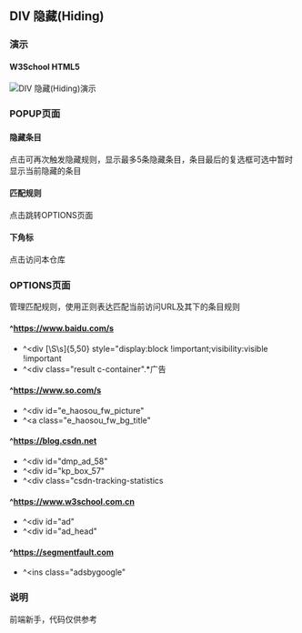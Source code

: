 
## DIV 隐藏(Hiding)

### 演示
#### W3School HTML5
![DIV 隐藏(Hiding)演示](http://wx4.sinaimg.cn/large/88b8edc9ly1g64uejt872g20tm06fk7h.gif)

### POPUP页面
#### 隐藏条目
点击可再次触发隐藏规则，显示最多5条隐藏条目，条目最后的复选框可选中暂时显示当前隐藏的条目
#### 匹配规则
点击跳转OPTIONS页面
#### 下角标
点击访问本仓库

### OPTIONS页面
管理匹配规则，使用正则表达匹配当前访问URL及其下的条目规则
#### ^https://www.baidu.com/s
* ^<div [\S\s]{5,50} style="display:block !important;visibility:visible !important
* ^<div class="result c-container".*<span class="m ec_tuiguang_pplink">广告</span>
#### ^https://www.so.com/s
* ^<div id="e_haosou_fw_picture"
* ^<a class="e_haosou_fw_bg_title"
#### ^https://blog.csdn.net
* ^<div id="dmp_ad_58"
* ^<div id="kp_box_57"
* ^<div class="csdn-tracking-statistics
#### ^https://www.w3school.com.cn
* ^<div id="ad"
* ^<div id="ad_head"
#### ^https://segmentfault.com
* ^<ins class="adsbygoogle"

### 说明
前端新手，代码仅供参考
